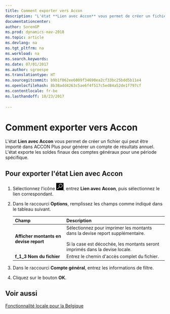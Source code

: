 ```yaml
---
title: Comment exporter vers Accon
description: "L'état **Lien avec Accon** vous permet de créer un fichier qui peut être importé dans ACCON Plus pour générer un compte de résultats annuel. L'état exporte les soldes finaux des comptes généraux pour une période spécifique."
documentationcenter: 
author: SorenGP
ms.prod: dynamics-nav-2018
ms.topic: article
ms.devlang: na
ms.tgt_pltfrm: na
ms.workload: na
ms.search.keywords: 
ms.date: 07/01/2017
ms.author: sgroespe
ms.translationtype: HT
ms.sourcegitcommit: b9b1f062ee6009f34698ea2cf33bc25bdd5b11e4
ms.openlocfilehash: 8b38add4263c5ae6f4f517c5ed84a52de1f797cf
ms.contentlocale: fr-be
ms.lasthandoff: 10/23/2017

---
```

# <a name="how-to-export-to-accon"></a>Comment exporter vers Accon
L'état **Lien avec Accon** vous permet de créer un fichier qui peut être importé dans ACCON Plus pour générer un compte de résultats annuel. L'état exporte les soldes finaux des comptes généraux pour une période spécifique.  

## <a name="to-export-the-link-to-accon-report"></a>Pour exporter l'état Lien avec Accon  

1.  Sélectionnez l'icône ![Rechercher une page ou un état](../../media/ui-search/search_small.png "icône Rechercher une page ou un état"), entrez **Lien avec Accon**, puis sélectionnez le lien correspondant.  
2.  Dans le raccourci **Options**, remplissez les champs comme indiqué dans le tableau suivant.  

    |Champ|Description|  
    |---------------------------------|---------------------------------------|  
    |**Afficher montants en devise report**|Sélectionnez pour imprimer les montants dans la devise report supplémentaire.<br /><br /> Si la case est décochée, les montants seront imprimés dans la devise locale.|  
    |**f_1_3 Nom du fichier**|Entrez le chemin d'accès complet du fichier.|  

3.  Dans le raccourci **Compte général**, entrez les informations de filtre.  
4.  Cliquez sur le bouton **OK**.  

## <a name="see-also"></a>Voir aussi  
 [Fonctionnalité locale pour la Belgique](belgium-local-functionality.md)

